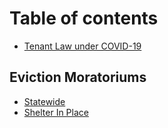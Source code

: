 # Table of contents

* [Tenant Law under COVID-19](README.md)

## Eviction Moratoriums

* [Statewide](eviction-moratoriums/statewide.md)
* [Shelter In Place](shelter-in-place.md)


